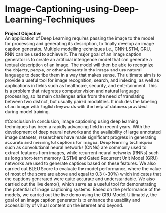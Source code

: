 # Image-Captioning-using-Deep-Learning-Techniques


<b>Project Objective</b><br>
An application of Deep Learning requires passing the image to the model for 
processing and generating its description, to finally develop an image caption 
generator. Multiple modelling techniques i.e., CNN-LSTM, GRU, RNN can be 
used to achieve it.
The major goal of an image caption generator is to create an artificial intelligence 
model that can generate a textual description of an image. The model will then be
able to recognize the objects, people, or other elements in the image and use 
natural language to describe them in a way that makes sense. The ultimate aim is 
to provide a useful tool for image recognition, search, and indexing, as well as 
applications in fields such as healthcare, security, and entertainment.
This is a problem that integrates computer vision and natural language 
processing, so its main challenges arise from the need of translating between two 
distinct, but usually paired modalities. It includes the labeling of an image with 
English keywords with the help of datasets provided during model training.


#Conclusion
In conclusion, image captioning using deep learning techniques has been a rapidly 
advancing field in recent years. With the development of deep neural networks and the 
availability of large annotated image datasets, researchers have made significant 
progress in generating accurate and meaningful captions for images.
Deep learning techniques such as convolutional neural networks (CNNs) are commonly 
used to extract features from images, while recurrent neural networks (RNNs) such as 
long short-term memory (LSTM) and Gated Recurrent Unit Model (GRU) networks are 
used to generate captions based on these features.
We also carried out BLEU Score to evaluate the model performance, where the value 
of most of the score are above and equal to 0.3 (~30%) which indicates that the captions 
generated were quite accurate and understandable.
We also carried out the live demo(), which serve as a useful tool for demonstrating the 
potential of image captioning systems. Based on the performance of the models, we 
carried out the live demo using the GRU Model. Ultimately, the goal of an image 
caption generator is to enhance the usability and accessibility of visual content on the 
internet and beyond.
